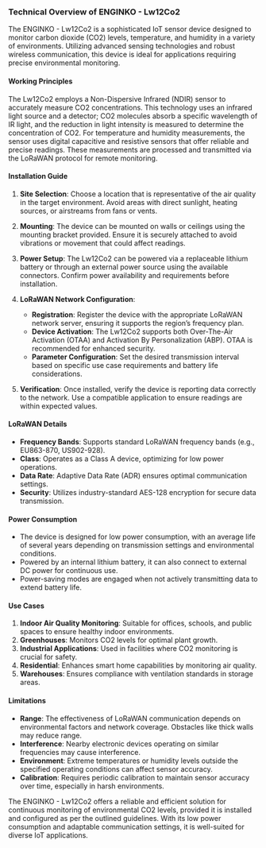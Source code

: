 ### Technical Overview of ENGINKO - Lw12Co2

The ENGINKO - Lw12Co2 is a sophisticated IoT sensor device designed to monitor carbon dioxide (CO2) levels, temperature, and humidity in a variety of environments. Utilizing advanced sensing technologies and robust wireless communication, this device is ideal for applications requiring precise environmental monitoring.

#### Working Principles

The Lw12Co2 employs a Non-Dispersive Infrared (NDIR) sensor to accurately measure CO2 concentrations. This technology uses an infrared light source and a detector; CO2 molecules absorb a specific wavelength of IR light, and the reduction in light intensity is measured to determine the concentration of CO2. For temperature and humidity measurements, the sensor uses digital capacitive and resistive sensors that offer reliable and precise readings. These measurements are processed and transmitted via the LoRaWAN protocol for remote monitoring.

#### Installation Guide

1. **Site Selection**: Choose a location that is representative of the air quality in the target environment. Avoid areas with direct sunlight, heating sources, or airstreams from fans or vents.
   
2. **Mounting**: The device can be mounted on walls or ceilings using the mounting bracket provided. Ensure it is securely attached to avoid vibrations or movement that could affect readings.

3. **Power Setup**: The Lw12Co2 can be powered via a replaceable lithium battery or through an external power source using the available connectors. Confirm power availability and requirements before installation.

4. **LoRaWAN Network Configuration**:
   - **Registration**: Register the device with the appropriate LoRaWAN network server, ensuring it supports the region’s frequency plan.
   - **Device Activation**: The Lw12Co2 supports both Over-The-Air Activation (OTAA) and Activation By Personalization (ABP). OTAA is recommended for enhanced security.
   - **Parameter Configuration**: Set the desired transmission interval based on specific use case requirements and battery life considerations.

5. **Verification**: Once installed, verify the device is reporting data correctly to the network. Use a compatible application to ensure readings are within expected values.

#### LoRaWAN Details

- **Frequency Bands**: Supports standard LoRaWAN frequency bands (e.g., EU863-870, US902-928).
- **Class**: Operates as a Class A device, optimizing for low power operations.
- **Data Rate**: Adaptive Data Rate (ADR) ensures optimal communication settings.
- **Security**: Utilizes industry-standard AES-128 encryption for secure data transmission.

#### Power Consumption

- The device is designed for low power consumption, with an average life of several years depending on transmission settings and environmental conditions.
- Powered by an internal lithium battery, it can also connect to external DC power for continuous use.
- Power-saving modes are engaged when not actively transmitting data to extend battery life.

#### Use Cases

1. **Indoor Air Quality Monitoring**: Suitable for offices, schools, and public spaces to ensure healthy indoor environments.
2. **Greenhouses**: Monitors CO2 levels for optimal plant growth.
3. **Industrial Applications**: Used in facilities where CO2 monitoring is crucial for safety.
4. **Residential**: Enhances smart home capabilities by monitoring air quality.
5. **Warehouses**: Ensures compliance with ventilation standards in storage areas.

#### Limitations

- **Range**: The effectiveness of LoRaWAN communication depends on environmental factors and network coverage. Obstacles like thick walls may reduce range.
- **Interference**: Nearby electronic devices operating on similar frequencies may cause interference.
- **Environment**: Extreme temperatures or humidity levels outside the specified operating conditions can affect sensor accuracy.
- **Calibration**: Requires periodic calibration to maintain sensor accuracy over time, especially in harsh environments.

The ENGINKO - Lw12Co2 offers a reliable and efficient solution for continuous monitoring of environmental CO2 levels, provided it is installed and configured as per the outlined guidelines. With its low power consumption and adaptable communication settings, it is well-suited for diverse IoT applications.